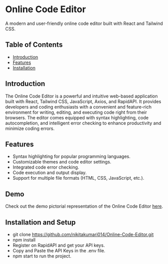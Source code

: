 # Online Code Editor

A modern and user-friendly online code editor built with React and Tailwind CSS.

## Table of Contents

- [Introduction](#introduction)
- [Features](#features)
- [Installation](#installation)

## Introduction

The Online Code Editor is a powerful and intuitive web-based application built with React, Tailwind CSS, JavaScript, Axios, and RapidAPI. It provides developers and coding enthusiasts with a convenient and feature-rich environment for writing, editing, and executing code right from their browsers.
The editor comes equipped with syntax highlighting, code autocompletion, and intelligent error checking to enhance productivity and minimize coding errors.

## Features

- Syntax highlighting for popular programming languages.
- Customizable themes and code editor settings.
- Integrated code error checking.
- Code execution and output display.
- Support for multiple file formats (HTML, CSS, JavaScript, etc.).

## Demo

Check out the demo pictorial representation of the Online Code Editor [here](https://drive.google.com/file/d/13UhoAhlAO4Qe81x98In-DrPbE1DnVxOT/view?usp=drive_link).

## Installation and Setup

- git clone https://github.com/nikitakumari014/Online-Code-Editor.git
- npm install
- Register on RapidAPI and get your API keys.
- Copy and Paste the API Keys in the .env file.
- npm start to run the project.
